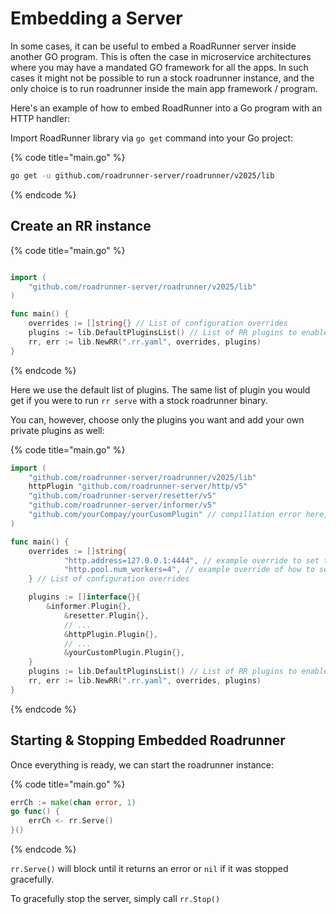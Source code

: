 # Embedding a Server

In some cases, it can be useful to embed a RoadRunner server inside another GO program. This is often the case in
microservice architectures where you may have a mandated GO framework for all the apps. In such cases it might not be
possible to run a stock roadrunner instance, and the only choice is to run roadrunner inside the main app framework /
program.

Here's an example of how to embed RoadRunner into a Go program with an HTTP handler:

Import RoadRunner library via `go get` command into your Go project:

{% code title="main.go" %}

```Bash
go get -u github.com/roadrunner-server/roadrunner/v2025/lib
```

{% endcode %}


## Create an RR instance

{% code title="main.go" %}

```go

import (
	"github.com/roadrunner-server/roadrunner/v2025/lib"
)

func main() {
	overrides := []string{} // List of configuration overrides
	plugins := lib.DefaultPluginsList() // List of RR plugins to enable
	rr, err := lib.NewRR(".rr.yaml", overrides, plugins)
}

```

{% endcode %}

Here we use the default list of plugins. The same list of plugin you would get if you were to run `rr serve` with a
stock roadrunner binary.

You can, however, choose only the plugins you want and add your own private plugins as well:

{% code title="main.go" %}

```go
import (
	"github.com/roadrunner-server/roadrunner/v2025/lib"
	httpPlugin "github.com/roadrunner-server/http/v5"
	"github.com/roadrunner-server/resetter/v5"
	"github.com/roadrunner-server/informer/v5"
	"github.com/yourCompay/yourCusomPlugin" // compillation error here, used only as an example.
)

func main() {
	overrides := []string{
    		"http.address=127.0.0.1:4444", // example override to set the http address
    		"http.pool.num_workers=4", // example override of how to set the number of php workers
	} // List of configuration overrides

	plugins := []interface{}{
		&informer.Plugin{},
    		&resetter.Plugin{},
    		// ...
    		&httpPlugin.Plugin{},
    		// ...
    		&yourCustomPlugin.Plugin{},
	}
	plugins := lib.DefaultPluginsList() // List of RR plugins to enable
	rr, err := lib.NewRR(".rr.yaml", overrides, plugins)
}
```

{% endcode %}


## Starting & Stopping Embedded Roadrunner

Once everything is ready, we can start the roadrunner instance:

{% code title="main.go" %}

```go
errCh := make(chan error, 1)
go func() {
    errCh <- rr.Serve()
}()
```

{% endcode %}

`rr.Serve()` will block until it returns an error or `nil` if it was stopped gracefully.

To gracefully stop the server, simply call `rr.Stop()`
